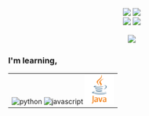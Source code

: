 <div id="header" align="center">
  <img src="https://github.com/mayankchaudhary26/Cool-Readme-ideas/raw/master/data/screen%20open.gif" width="245" />
  <img src="https://github-readme-stats.vercel.app/api?username=gayathrymw&show_icons=true&line_height=33&count_private=true&theme=radical" a />
</div>
<div id="header" align="center">
   <img src="https://github-readme-stats.vercel.app/api/top-langs/?username=gayathrymw&&hide=cmake&langs_count=15&line_height=60&theme=radical" />
   <img src="https://github-readme-streak-stats.herokuapp.com/?user=gayathrymw&theme=radical" height="200"/>
  <br><br>
  <img src="https://komarev.com/ghpvc/?username=gayathrymw&color=orange" />
</div>

### I'm learning,
<table>
    <tr>
      <td>
          <img src="https://img.icons8.com/color/128/000000/python.png" alt="python" width="60" height="60" />
          <img src="https://img.icons8.com/color/128/000000/javascript.png" alt="javascript" width="60" height="60" />
          <img src="https://raw.githubusercontent.com/github/explore/5b3600551e122a3277c2c5368af2ad5725ffa9a1/topics/java/java.png" alt="java" width="60" height="60" />
    </td>
  </tr>
</table>
